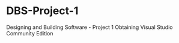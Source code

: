 # DBS-Project-1
Designing and Building Software - Project 1 Obtaining Visual Studio Community Edition
